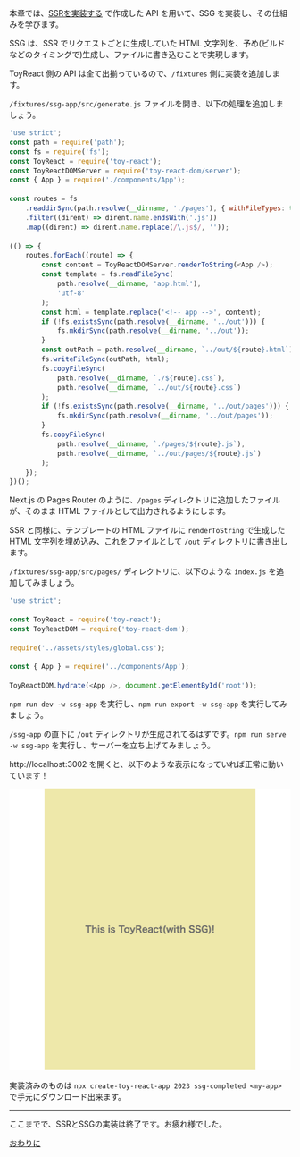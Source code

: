 本章では、[SSRを実装する](./SSRを実装する.md) で作成した API を用いて、SSG を実装し、その仕組みを学びます。

SSG は、SSR でリクエストごとに生成していた HTML 文字列を、予め(ビルドなどのタイミングで)生成し、ファイルに書き込むことで実現します。

ToyReact 側の API は全て出揃っているので、`/fixtures` 側に実装を追加します。

`/fixtures/ssg-app/src/generate.js` ファイルを開き、以下の処理を追加しましょう。

```js
'use strict';
const path = require('path');
const fs = require('fs');
const ToyReact = require('toy-react');
const ToyReactDOMServer = require('toy-react-dom/server');
const { App } = require('./components/App');

const routes = fs
    .readdirSync(path.resolve(__dirname, './pages'), { withFileTypes: true })
    .filter((dirent) => dirent.name.endsWith('.js'))
    .map((dirent) => dirent.name.replace(/\.js$/, ''));

(() => {
    routes.forEach((route) => {
        const content = ToyReactDOMServer.renderToString(<App />);
        const template = fs.readFileSync(
            path.resolve(__dirname, 'app.html'),
            'utf-8'
        );
        const html = template.replace('<!-- app -->', content);
        if (!fs.existsSync(path.resolve(__dirname, '../out'))) {
            fs.mkdirSync(path.resolve(__dirname, '../out'));
        }
        const outPath = path.resolve(__dirname, `../out/${route}.html`);
        fs.writeFileSync(outPath, html);
        fs.copyFileSync(
            path.resolve(__dirname, `./${route}.css`),
            path.resolve(__dirname, `../out/${route}.css`)
        );
        if (!fs.existsSync(path.resolve(__dirname, '../out/pages'))) {
            fs.mkdirSync(path.resolve(__dirname, '../out/pages'));
        }
        fs.copyFileSync(
            path.resolve(__dirname, `./pages/${route}.js`),
            path.resolve(__dirname, `../out/pages/${route}.js`)
        );
    });
})();
```

Next.js の Pages Router のように、`/pages` ディレクトリに追加したファイルが、そのまま HTML ファイルとして出力されるようにします。

SSR と同様に、テンプレートの HTML ファイルに `renderToString` で生成した HTML 文字列を埋め込み、これをファイルとして `/out` ディレクトリに書き出します。

`/fixtures/ssg-app/src/pages/` ディレクトリに、以下のような `index.js` を追加してみましょう。

```js
'use strict';

const ToyReact = require('toy-react');
const ToyReactDOM = require('toy-react-dom');

require('../assets/styles/global.css');

const { App } = require('../components/App');

ToyReactDOM.hydrate(<App />, document.getElementById('root'));
```

`npm run dev -w ssg-app` を実行し、`npm run export -w ssg-app` を実行してみましょう。

`/ssg-app` の直下に `/out` ディレクトリが生成されてるはずです。`npm run serve -w ssg-app` を実行し、サーバーを立ち上げてみましょう。

http://localhost:3002 を開くと、以下のような表示になっていれば正常に動いています！

![](../assets/ssg-app/npm-run-serve.png)

実装済みのものは `npx create-toy-react-app 2023 ssg-completed <my-app>` で手元にダウンロード出来ます。

---

ここまでで、SSRとSSGの実装は終了です。お疲れ様でした。

[おわりに](./おわりに.md)
